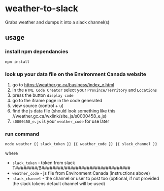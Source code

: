 # weather-to-slack
Grabs weather and dumps it into a slack channel(s)

## usage
### install npm dependancies
```
npm install
```
### look up your data file on the Environment Canada website
 1. go to https://weather.gc.ca/business/index_e.html
 2. in the `HTML Code Creator` select your `Province/Territory` and `Locations`
 3. press the button `display code`
 4. go to the iframe page in the code generated
 5. view source (control + u)
 6. find the js data file (should look something like this //weather.gc.ca/wxlink/site_js/s0000458_e.js)
 7. `s0000458_e.js` is your `weather_code` for use later
### run command
```
node weather {{ slack_token }} {{ weather_code }} {{ slack_channel }}
```
where
 * `slack_token` - token from slack T########/B########/########################
 * `weather_code` - js file from Environment Canada (instructions above)
 * `slack_channel` - the channel or user to post too (optional, if not provided the slack tokens default channel will be used)
